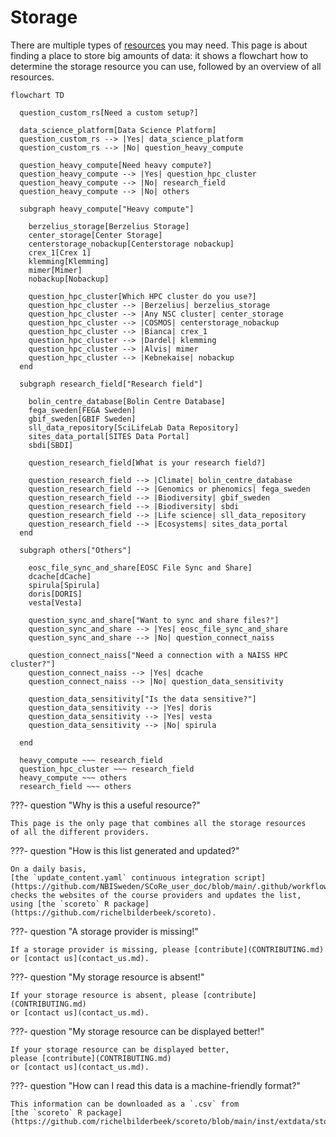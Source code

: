 # Storage

There are multiple types of [resources](resources.md) you may need.
This page is about finding a place to store big amounts of data:
it shows a flowchart how to determine the storage resource
you can use, followed by an overview of all resources.

```mermaid
flowchart TD

  question_custom_rs[Need a custom setup?]

  data_science_platform[Data Science Platform]
  question_custom_rs --> |Yes| data_science_platform
  question_custom_rs --> |No| question_heavy_compute

  question_heavy_compute[Need heavy compute?]
  question_heavy_compute --> |Yes| question_hpc_cluster
  question_heavy_compute --> |No| research_field
  question_heavy_compute --> |No| others

  subgraph heavy_compute["Heavy compute"]

    berzelius_storage[Berzelius Storage]
    center_storage[Center Storage]
    centerstorage_nobackup[Centerstorage nobackup]
    crex_1[Crex 1]
    klemming[Klemming]
    mimer[Mimer]
    nobackup[Nobackup]

    question_hpc_cluster[Which HPC cluster do you use?]
    question_hpc_cluster --> |Berzelius| berzelius_storage
    question_hpc_cluster --> |Any NSC cluster| center_storage
    question_hpc_cluster --> |COSMOS| centerstorage_nobackup
    question_hpc_cluster --> |Bianca| crex_1
    question_hpc_cluster --> |Dardel| klemming
    question_hpc_cluster --> |Alvis| mimer
    question_hpc_cluster --> |Kebnekaise| nobackup
  end

  subgraph research_field["Research field"]

    bolin_centre_database[Bolin Centre Database]
    fega_sweden[FEGA Sweden]
    gbif_sweden[GBIF Sweden]
    sll_data_repository[SciLifeLab Data Repository]
    sites_data_portal[SITES Data Portal]
    sbdi[SBDI]

    question_research_field[What is your research field?]

    question_research_field --> |Climate| bolin_centre_database
    question_research_field --> |Genomics or phenomics| fega_sweden
    question_research_field --> |Biodiversity| gbif_sweden
    question_research_field --> |Biodiversity| sbdi
    question_research_field --> |Life science| sll_data_repository
    question_research_field --> |Ecosystems| sites_data_portal
  end

  subgraph others["Others"]

    eosc_file_sync_and_share[EOSC File Sync and Share]
    dcache[dCache]
    spirula[Spirula]
    doris[DORIS]
    vesta[Vesta]

    question_sync_and_share["Want to sync and share files?"]
    question_sync_and_share --> |Yes| eosc_file_sync_and_share
    question_sync_and_share --> |No| question_connect_naiss

    question_connect_naiss["Need a connection with a NAISS HPC cluster?"]
    question_connect_naiss --> |Yes| dcache
    question_connect_naiss --> |No| question_data_sensitivity

    question_data_sensitivity["Is the data sensitive?"]
    question_data_sensitivity --> |Yes| doris
    question_data_sensitivity --> |Yes| vesta
    question_data_sensitivity --> |No| spirula

  end

  heavy_compute ~~~ research_field
  question_hpc_cluster ~~~ research_field
  heavy_compute ~~~ others
  research_field ~~~ others
```

???- question "Why is this a useful resource?"

    This page is the only page that combines all the storage resources
    of all the different providers.

???- question "How is this list generated and updated?"

    On a daily basis,
    [the `update_content.yaml` continuous integration script](https://github.com/NBISweden/SCoRe_user_doc/blob/main/.github/workflows/update_content.yaml)
    checks the websites of the course providers and updates the list,
    using [the `scoreto` R package](https://github.com/richelbilderbeek/scoreto).

???- question "A storage provider is missing!"

    If a storage provider is missing, please [contribute](CONTRIBUTING.md)
    or [contact us](contact_us.md).

???- question "My storage resource is absent!"

    If your storage resource is absent, please [contribute](CONTRIBUTING.md)
    or [contact us](contact_us.md).

???- question "My storage resource can be displayed better!"

    If your storage resource can be displayed better,
    please [contribute](CONTRIBUTING.md)
    or [contact us](contact_us.md).

???- question "How can I read this data is a machine-friendly format?"

    This information can be downloaded as a `.csv` from
    [the `scoreto` R package](https://github.com/richelbilderbeek/scoreto/blob/main/inst/extdata/storage.csv).

<!-- storage_2.md is machine-generated and pasted below this file, storage_1.md -->
